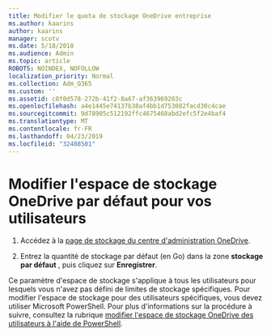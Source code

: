 ```yaml
---
title: Modifier le quota de stockage OneDrive entreprise
ms.author: kaarins
author: kaarins
manager: scotv
ms.date: 5/18/2018
ms.audience: Admin
ms.topic: article
ROBOTS: NOINDEX, NOFOLLOW
localization_priority: Normal
ms.collection: Adm_O365
ms.custom: ''
ms.assetid: c8f0d578-272b-41f2-8a67-af363969203c
ms.openlocfilehash: a4e1445e74137b38af4bb1d753082facd30c4cae
ms.sourcegitcommit: 9d78905c512192ffc4675468abd2efc5f2e4baf4
ms.translationtype: MT
ms.contentlocale: fr-FR
ms.lasthandoff: 04/23/2019
ms.locfileid: "32408501"
---
```

# <a name="change-the-default-onedrive-storage-space-for-your-users"></a>Modifier l'espace de stockage OneDrive par défaut pour vos utilisateurs

1. Accédez à la [page de stockage du centre d'administration OneDrive](https://admin.onedrive.com/?v=StorageSettings).
    
2. Entrez la quantité de stockage par défaut (en Go) dans la zone **stockage par défaut** , puis cliquez sur **Enregistrer**.
    
Ce paramètre d'espace de stockage s'applique à tous les utilisateurs pour lesquels vous n'avez pas défini de limites de stockage spécifiques. Pour modifier l'espace de stockage pour des utilisateurs spécifiques, vous devez utiliser Microsoft PowerShell. Pour plus d'informations sur la procédure à suivre, consultez la rubrique [modifier l'espace de stockage OneDrive des utilisateurs à l'aide de PowerShell](https://go.microsoft.com/fwlink/?linkid=866402).
  

